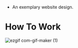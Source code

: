 
* An exemplary website design.

# How To Work

![ezgif com-gif-maker (1)](https://user-images.githubusercontent.com/34038741/95319525-ad498c00-08a0-11eb-84e6-3d44e5b13807.gif)
